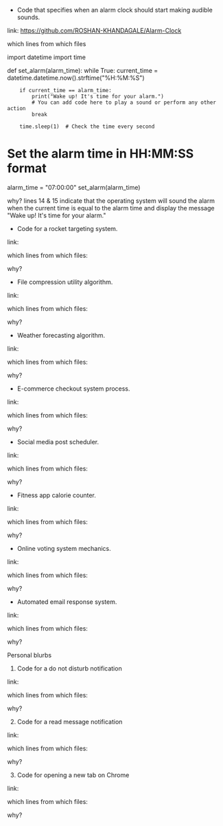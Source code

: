 - Code that specifies when an alarm clock should start making audible sounds.

link: https://github.com/ROSHAN-KHANDAGALE/Alarm-Clock

which lines from which files

import datetime
import time

def set_alarm(alarm_time):
    while True:
        current_time = datetime.datetime.now().strftime("%H:%M:%S")
        
        if current_time == alarm_time:
            print("Wake up! It's time for your alarm.")
            # You can add code here to play a sound or perform any other action
            break
        
        time.sleep(1)  # Check the time every second

# Set the alarm time in HH:MM:SS format
alarm_time = "07:00:00"
set_alarm(alarm_time)

why? lines 14 & 15 indicate that the operating system will sound the alarm when the current time is equal to the alarm time and display the message "Wake up! It's time for your alarm." 

- Code for a rocket targeting system.

link:

which lines from which files:

why?

- File compression utility algorithm.

link:

which lines from which files:

why?

- Weather forecasting algorithm.

link:

which lines from which files:

why?
  
- E-commerce checkout system process.

link:

which lines from which files:

why?
  
- Social media post scheduler.

link:

which lines from which files:

why?
  
- Fitness app calorie counter.

link:

which lines from which files:

why?

- Online voting system mechanics.

link:

which lines from which files:

why?

- Automated email response system.

link:

which lines from which files:

why?

Personal blurbs

1. Code for a do not disturb notification

link:

which lines from which files:

why?

2. Code for a read message notification

link:

which lines from which files:

why?

3. Code for opening a new tab on Chrome

link:

which lines from which files:

why?
